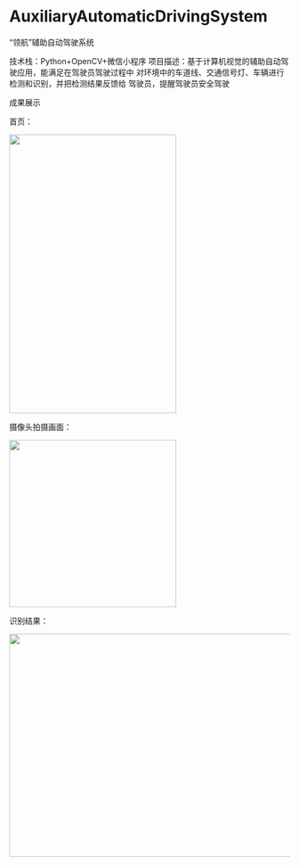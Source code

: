 # AuxiliaryAutomaticDrivingSystem
“领航”辅助自动驾驶系统

技术栈：Python+OpenCV+微信小程序 
项目描述：基于计算机视觉的辅助自动驾驶应用，能满足在驾驶员驾驶过程中 对环境中的车道线、交通信号灯、车辆进行检测和识别，并把检测结果反馈给 驾驶员，提醒驾驶员安全驾驶

成果展示

首页：									

<img src="https://github.com/wangyunling32/AuxiliaryAutomaticDrivingSystem/blob/master/img-folder/homePage.png" width="300" height="500"/>

摄像头拍摄画面：

<img src="https://github.com/wangyunling32/AuxiliaryAutomaticDrivingSystem/blob/master/img-folder/camera.png" width="300" height="300"/>

识别结果：

<img src="https://github.com/wangyunling32/AuxiliaryAutomaticDrivingSystem/blob/master/img-folder/result.png" width="700" height="400"/>


